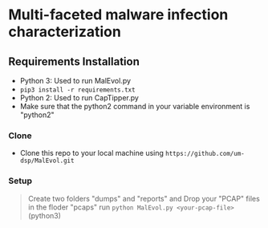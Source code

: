 

# Multi-faceted malware infection characterization


## Requirements Installation

- Python 3: Used to run MalEvol.py
- `pip3 install -r requirements.txt`
- Python 2: Used to run CapTipper.py
- Make sure that the python2 command in your variable environment is "python2"


### Clone

- Clone this repo to your local machine using `https://github.com/um-dsp/MalEvol.git`

### Setup

> Create two folders "dumps" and "reports" and
> Drop your "PCAP" files in the floder "pcaps"
> run `python MalEvol.py <your-pcap-file>`  (python3)
